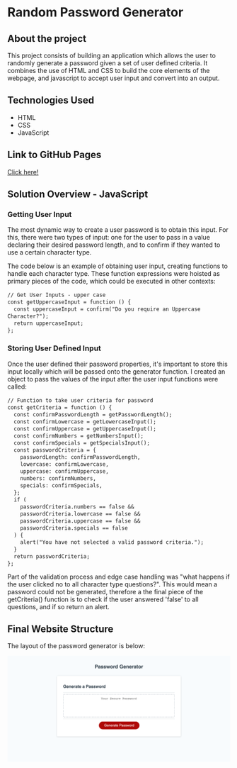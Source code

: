 # Random Password Generator

## About the project

This project consists of building an application which allows the user to randomly generate a password given a set of user defined criteria. It combines the use of HTML and CSS to build the core elements of the webpage, and javascript to accept user input and convert into an output.

## Technologies Used

- HTML
- CSS
- JavaScript

## Link to GitHub Pages

[Click here!](https://conorjkelly96.github.io/random-password-generator/)

## Solution Overview - JavaScript

### Getting User Input

The most dynamic way to create a user password is to obtain this input. For this, there were two types of input: one for the user to pass in a value declaring their desired password length, and to confirm if they wanted to use a certain character type.

The code below is an example of obtaining user input, creating functions to handle each character type. These function expressions were hoisted as primary pieces of the code, which could be executed in other contexts:

```
// Get User Inputs - upper case
const getUppercaseInput = function () {
  const uppercaseInput = confirm("Do you require an Uppercase Character?");
  return uppercaseInput;
};
```

### Storing User Defined Input

Once the user defined their password properties, it's important to store this input locally which will be passed onto the generator function. I created an object to pass the values of the input after the user input functions were called:

```
// Function to take user criteria for password
const getCriteria = function () {
  const confirmPasswordLength = getPasswordLength();
  const confirmLowercase = getLowercaseInput();
  const confirmUppercase = getUppercaseInput();
  const confirmNumbers = getNumbersInput();
  const confirmSpecials = getSpecialsInput();
  const passwordCriteria = {
    passwordLength: confirmPasswordLength,
    lowercase: confirmLowercase,
    uppercase: confirmUppercase,
    numbers: confirmNumbers,
    specials: confirmSpecials,
  };
  if (
    passwordCriteria.numbers == false &&
    passwordCriteria.lowercase == false &&
    passwordCriteria.uppercase == false &&
    passwordCriteria.specials == false
  ) {
    alert("You have not selected a valid password criteria.");
  }
  return passwordCriteria;
};
```

Part of the validation process and edge case handling was "what happens if the user clicked no to all character type questions?". This would mean a password could not be generated, therefore a the final piece of the getCriteria() function is to check if the user answered 'false' to all questions, and if so return an alert.

## Final Website Structure

The layout of the password generator is below:

![Website](assets/images/site.png)
